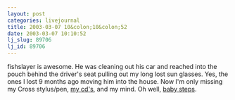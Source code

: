 ```yaml
---
layout: post
categories: livejournal
title: 2003-03-07 10&colon;10&colon;52
date: 2003-03-07 10:10:52
lj_slug: 89706
lj_id: 89706
---
```

fishslayer is awesome. He was cleaning out his car and reached into the pouch behind the driver's seat pulling out my long lost sun glasses. Yes, the ones I lost 9 months ago moving him into the house. Now I'm only missing my Cross stylus/pen, [my cd's](http://www.csh.rit.edu/~retrev/lost_cds.html), and my mind. Oh well, [baby steps](http://us.imdb.com/Title?0103241).
